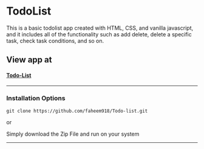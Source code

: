 # TodoList

This is a basic todolist app created with HTML, CSS, and vanilla javascript, and it includes all of the functionality such as add delete, delete a specific task, check task conditions, and so on.

## View app at

#### [Todo-List](https://faheem-todo-list.netlify.app/)

<hr />

### Installation Options

```
git clone https://github.com/faheem918/Todo-list.git
```

or

Simply download the Zip File and run on your system

<hr />
